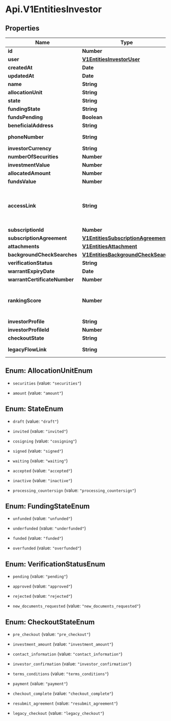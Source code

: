 # Api.V1EntitiesInvestor

## Properties

Name | Type | Description | Notes
------------ | ------------- | ------------- | -------------
**id** | **Number** | Investor id. | [optional] 
**user** | [**V1EntitiesInvestorUser**](V1EntitiesInvestorUser.md) |  | [optional] 
**createdAt** | **Date** | The creation time. | [optional] 
**updatedAt** | **Date** | The last update time. | [optional] 
**name** | **String** | The full name of the investor. | [optional] 
**allocationUnit** | **String** | The allocation unit. | [optional] 
**state** | **String** | The state. | [optional] 
**fundingState** | **String** | The funding state. | [optional] 
**fundsPending** | **Boolean** | True if any funds are pending; false otherwise. | [optional] 
**beneficialAddress** | **String** | The address. | [optional] 
**phoneNumber** | **String** | The beneficial phone number associated with the investor. If there is no phone number, this returns the phone number associated with the user profile. | [optional] 
**investorCurrency** | **String** | The investor currency. | [optional] 
**numberOfSecurities** | **Number** | The number of securities. | [optional] 
**investmentValue** | **Number** | The current investment value. | [optional] 
**allocatedAmount** | **Number** | The amount allocated. | [optional] 
**fundsValue** | **Number** | The current amount that has been funded. | [optional] 
**accessLink** | **String** | The access link for the investor. This is the access link for the specific investment, not the user. If the same user has multiple investments, each one will have a different access link. Please note that this access link expires every hour. In order to redirect the investor into their authentication screen, use the https://app.dealmaker.tech/deals/{{deal_id}}/investors/{{investor_id}}/otp_access url. | [optional] 
**subscriptionId** | **Number** | The investor subscription id. | [optional] 
**subscriptionAgreement** | [**V1EntitiesSubscriptionAgreement**](V1EntitiesSubscriptionAgreement.md) |  | [optional] 
**attachments** | [**V1EntitiesAttachment**](V1EntitiesAttachment.md) |  | [optional] 
**backgroundCheckSearches** | [**V1EntitiesBackgroundCheckSearch**](V1EntitiesBackgroundCheckSearch.md) |  | [optional] 
**verificationStatus** | **String** | The current 506c verification state. | [optional] 
**warrantExpiryDate** | **Date** | The warrant expiry date. | [optional] 
**warrantCertificateNumber** | **Number** | The warrant certificate number. | [optional] 
**rankingScore** | **Number** | A value &#x60;[0, 1]&#x60; that represents the propensity for the investor to complete payment for the investment. A larger value indicates a higher likelihood of payment, as predicted by DealMaker’s machine learning algorithm. This field will only populate if DealMaker Compass is enabled for a deal and the investor &#x60;funds_state&#x60; value is not &#x60;funded&#x60; or &#x60;overfunded&#x60; | [optional] 
**investorProfile** | **String** |  | [optional] 
**investorProfileId** | **Number** | The investor profile id. | [optional] 
**checkoutState** | **String** | Current state on the checkout page. | [optional] 
**legacyFlowLink** | **String** | The legacy link for the investor. If the investor is already on the legacy flow, this link will be null. | [optional] 



## Enum: AllocationUnitEnum


* `securities` (value: `"securities"`)

* `amount` (value: `"amount"`)





## Enum: StateEnum


* `draft` (value: `"draft"`)

* `invited` (value: `"invited"`)

* `cosigning` (value: `"cosigning"`)

* `signed` (value: `"signed"`)

* `waiting` (value: `"waiting"`)

* `accepted` (value: `"accepted"`)

* `inactive` (value: `"inactive"`)

* `processing_countersign` (value: `"processing_countersign"`)





## Enum: FundingStateEnum


* `unfunded` (value: `"unfunded"`)

* `underfunded` (value: `"underfunded"`)

* `funded` (value: `"funded"`)

* `overfunded` (value: `"overfunded"`)





## Enum: VerificationStatusEnum


* `pending` (value: `"pending"`)

* `approved` (value: `"approved"`)

* `rejected` (value: `"rejected"`)

* `new_documents_requested` (value: `"new_documents_requested"`)





## Enum: CheckoutStateEnum


* `pre_checkout` (value: `"pre_checkout"`)

* `investment_amount` (value: `"investment_amount"`)

* `contact_information` (value: `"contact_information"`)

* `investor_confirmation` (value: `"investor_confirmation"`)

* `terms_conditions` (value: `"terms_conditions"`)

* `payment` (value: `"payment"`)

* `checkout_complete` (value: `"checkout_complete"`)

* `resubmit_agreement` (value: `"resubmit_agreement"`)

* `legacy_checkout` (value: `"legacy_checkout"`)




